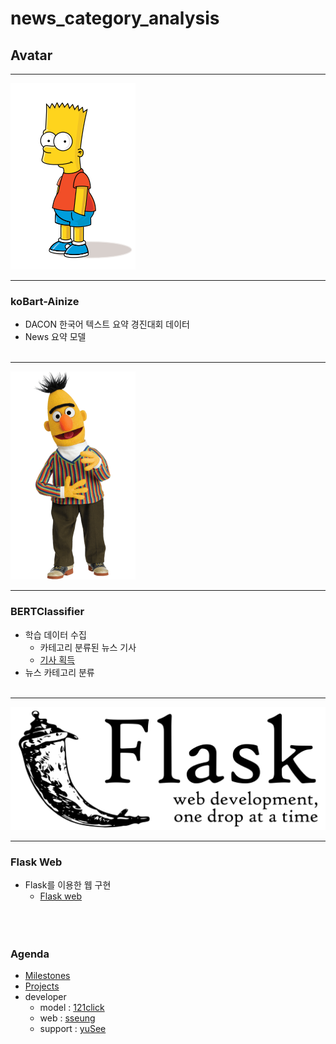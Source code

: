 # news_category_analysis

## Avatar
- - -

![BART](/src/img/bart.png)<br/>

- - -

### koBart-Ainize
* DACON 한국어 텍스트 요약 경진대회 데이터
* News 요약 모델
<br/><br/>
- - -

![BART](/src/img/bert.png)<br/>

- - -

### BERTClassifier
* 학습 데이터 수집
    + 카테고리 분류된 뉴스 기사
    + [기사 획득]()
* 뉴스 카테고리 분류
<br/><br/>
- - -

![BART](/src/img/flask.png)<br/>

- - -

### Flask Web
* Flask를 이용한 웹 구현
    + [Flask web]()
<br/><br/><br/><br/>

### Agenda
* [Milestones](https://github.com/News-sentiment-analysis/news_analysis/milestone/1)
* [Projects](https://github.com/orgs/News-sentiment-analysis/projects/1)
* developer
    + model     :   [121click](https://github.com/121click)
    + web       :   [sseung](https://github.com/sseungE)
    + support   :   [yuSee](https://github.com/PLAYseung)
